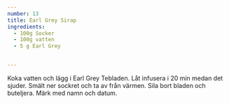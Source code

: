 ```yaml
---
number: 13
title: Earl Grey Sirap
ingredients: 
  - 100g Socker
  - 100g vatten
  - 5 g Earl Grey


---
```


Koka vatten och lägg i Earl Grey Tebladen. Låt infusera i 20 min medan det sjuder. Smält ner sockret och ta av från värmen. Sila bort bladen och buteljera. Märk med namn och datum. 